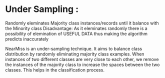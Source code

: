 # Under Sampling :
Randomly eleminates Majority class instances/records until it balance with the Minority class Disadvantage: As it eleminates randomly there is a possibility of elemination of USEFUL DATA thus making the algorithm predicts inaccurately


NearMiss is an under-sampling technique. It aims to balance class distribution by randomly eliminating majority class examples. When instances of two different classes are very close to each other, we remove the instances of the majority class to increase the spaces between the two classes. This helps in the classification process.
